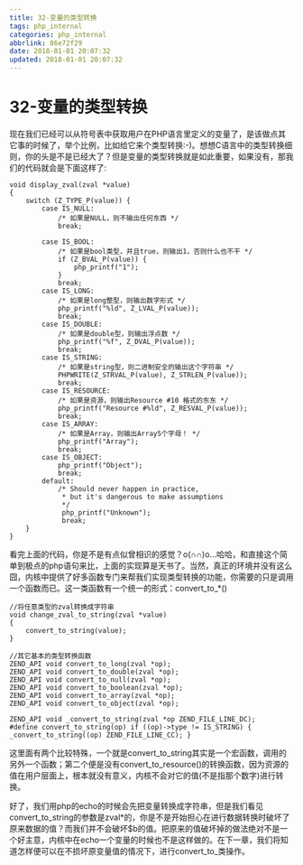 ```yaml
---
title: 32-变量的类型转换
tags: php_internal
categories: php_internal
abbrlink: 86e72f29
date: 2018-01-01 20:07:32
updated: 2018-01-01 20:07:32
---
```


# 32-变量的类型转换
现在我们已经可以从符号表中获取用户在PHP语言里定义的变量了，是该做点其它事的时候了，举个比例，比如给它来个类型转换:-)。想想C语言中的类型转换细则，你的头是不是已经大了？但是变量的类型转换就是如此重要，如果没有，那我们的代码就会是下面这样了:

    void display_zval(zval *value)
    {
        switch (Z_TYPE_P(value)) {
            case IS_NULL:
                /* 如果是NULL，则不输出任何东西 */
                break;

            case IS_BOOL:
                /* 如果是bool类型，并且true，则输出1，否则什么也不干 */
                if (Z_BVAL_P(value)) {
                    php_printf("1");
                }
                break;
            case IS_LONG:
            	/* 如果是long整型，则输出数字形式 */
                php_printf("%ld", Z_LVAL_P(value));
                break;
            case IS_DOUBLE:
            	/* 如果是double型，则输出浮点数 */
                php_printf("%f", Z_DVAL_P(value));
                break;
            case IS_STRING:
            	/* 如果是string型，则二进制安全的输出这个字符串 */
                PHPWRITE(Z_STRVAL_P(value), Z_STRLEN_P(value));
                break;
            case IS_RESOURCE:
            	/* 如果是资源，则输出Resource #10 格式的东东 */
                php_printf("Resource #%ld", Z_RESVAL_P(value));
                break;
            case IS_ARRAY:
            	/* 如果是Array，则输出Array5个字母！ */
                php_printf("Array");
                break;
            case IS_OBJECT:
                php_printf("Object");
                break;
            default:
                /* Should never happen in practice,
                 * but it's dangerous to make assumptions
                 */
                 php_printf("Unknown");
                 break;
        }
    }

看完上面的代码，你是不是有点似曾相识的感觉？o(∩∩)o...哈哈，和直接<?php echo $foo;?>这个简单到极点的php语句来比，上面的实现算是天书了。当然，真正的环境并没有这么囧，内核中提供了好多函数专门来帮我们实现类型转换的功能，你需要的只是调用一个函数而已。这一类函数有一个统一的形式：convert_to_*()

    //将任意类型的zval转换成字符串
    void change_zval_to_string(zval *value)
    {
        convert_to_string(value);
    }

    //其它基本的类型转换函数
    ZEND_API void convert_to_long(zval *op);
    ZEND_API void convert_to_double(zval *op);
    ZEND_API void convert_to_null(zval *op);
    ZEND_API void convert_to_boolean(zval *op);
    ZEND_API void convert_to_array(zval *op);
    ZEND_API void convert_to_object(zval *op);

    ZEND_API void _convert_to_string(zval *op ZEND_FILE_LINE_DC);
    #define convert_to_string(op) if ((op)->type != IS_STRING) { _convert_to_string((op) ZEND_FILE_LINE_CC); }

这里面有两个比较特殊，一个就是convert_to_string其实是一个宏函数，调用的另外一个函数；第二个便是没有convert_to_resource()的转换函数，因为资源的值在用户层面上，根本就没有意义，内核不会对它的值(不是指那个数字)进行转换。

好了，我们用php的echo的时候会先把变量转换成字符串，但是我们看见convert_to_string的参数是zval*的，你是不是开始担心在进行数据转换时破坏了原来数据的值？而我们<?php $a=intval($b);?>并不会破坏$b的值。把原来的值破坏掉的做法绝对不是一个好主意，内核中在echo一个变量的时候也不是这样做的。在下一章，我们将知道怎样便可以在不损坏原变量值的情况下，进行convert_to_类操作。
